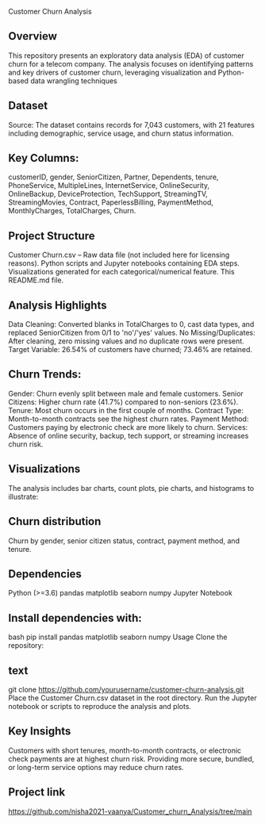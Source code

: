 Customer Churn Analysis
## Overview
This repository presents an exploratory data analysis (EDA) of customer churn for a telecom company. The analysis focuses on identifying patterns and key drivers of customer churn, leveraging visualization and Python-based data wrangling techniques
## Dataset
Source: The dataset contains records for 7,043 customers, with 21 features including demographic, service usage, and churn status information.
## Key Columns:
customerID, gender, SeniorCitizen, Partner, Dependents, tenure, PhoneService, MultipleLines, InternetService, OnlineSecurity, OnlineBackup, DeviceProtection, TechSupport, StreamingTV, StreamingMovies, Contract, PaperlessBilling, PaymentMethod, MonthlyCharges, TotalCharges, Churn.
## Project Structure
Customer Churn.csv – Raw data file (not included here for licensing reasons).
Python scripts and Jupyter notebooks containing EDA steps.
Visualizations generated for each categorical/numerical feature.
This README.md file.
## Analysis Highlights
Data Cleaning: Converted blanks in TotalCharges to 0, cast data types, and replaced SeniorCitizen from 0/1 to 'no'/'yes' values.
No Missing/Duplicates: After cleaning, zero missing values and no duplicate rows were present.
Target Variable: 26.54% of customers have churned; 73.46% are retained.
## Churn Trends:
Gender: Churn evenly split between male and female customers.
Senior Citizens: Higher churn rate (41.7%) compared to non-seniors (23.6%).
Tenure: Most churn occurs in the first couple of months.
Contract Type: Month-to-month contracts see the highest churn rates.
Payment Method: Customers paying by electronic check are more likely to churn.
Services: Absence of online security, backup, tech support, or streaming increases churn risk.
## Visualizations
The analysis includes bar charts, count plots, pie charts, and histograms to illustrate:
## Churn distribution
Churn by gender, senior citizen status, contract, payment method, and tenure.
## Dependencies
Python (>=3.6)
pandas
matplotlib
seaborn
numpy
Jupyter Notebook
## Install dependencies with:
bash
pip install pandas matplotlib seaborn numpy
Usage
Clone the repository:
## text
git clone https://github.com/yourusername/customer-churn-analysis.git
Place the Customer Churn.csv dataset in the root directory.
Run the Jupyter notebook or scripts to reproduce the analysis and plots.
## Key Insights
Customers with short tenures, month-to-month contracts, or electronic check payments are at highest churn risk.
Providing more secure, bundled, or long-term service options may reduce churn rates.
## Project link 
https://github.com/nisha2021-vaanya/Customer_churn_Analysis/tree/main
